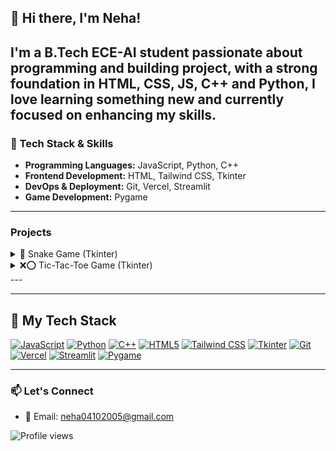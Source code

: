## 👋 Hi there, I'm Neha!

I'm a B.Tech ECE-AI student passionate about programming and building project, with a strong foundation in **HTML**, **CSS**, **JS**, **C++** and **Python**, I love learning something new and currently focused on enhancing my skills. 
---

### 🚀 Tech Stack & Skills
- **Programming Languages:** JavaScript, Python, C++
- **Frontend Development:** HTML, Tailwind CSS, Tkinter
- **DevOps & Deployment:** Git, Vercel, Streamlit
- **Game Development:** Pygame
---
### Projects
<details>
  <summary>🐍 Snake Game (Tkinter)</summary>

  - **Tech Stack**: Python, Tkinter
  - **Features**:
    - Collision detection
    - Scoring system
    - Modular gameplay logic
  - **Demo**: ![Snake Game Demo](link-to-your-screenshot-or-gif)
  - **Repo**: [View Code](https://github.com/NehaAhen25/Snake-Game)

</details>

<details>
  <summary>❌⭕ Tic-Tac-Toe Game (Tkinter)</summary>

  - **Tech Stack**: Python, Tkinter
  - **Features**:
    - Clean GUI design
    - Sound integration
    - Win/draw detection
  - **Demo**: ![Tic-Tac-Toe Demo](link-to-your-screenshot-or-gif)
  - **Repo**: [View Code](https://github.com/NehaAhen25/Tic-Tac-Toe)
</details>
---

---
## 🚀 My Tech Stack

[![JavaScript](https://img.shields.io/badge/JavaScript-F7DF1E?style=for-the-badge&logo=javascript&logoColor=black)](https://developer.mozilla.org/en-US/docs/Web/JavaScript)
[![Python](https://img.shields.io/badge/Python-3776AB?style=for-the-badge&logo=python&logoColor=yellow)](https://www.python.org/)
[![C++](https://img.shields.io/badge/C++-00599C?style=for-the-badge&logo=c%2B%2B&logoColor=white)](https://isocpp.org/)
[![HTML5](https://img.shields.io/badge/HTML5-E34F26?style=for-the-badge&logo=html5&logoColor=white)](https://developer.mozilla.org/en-US/docs/Web/HTML)
[![Tailwind CSS](https://img.shields.io/badge/TailwindCSS-38B2AC?style=for-the-badge&logo=tailwind-css&logoColor=white)](https://tailwindcss.com/)
[![Tkinter](https://img.shields.io/badge/Tkinter-FFB400?style=for-the-badge&logo=python&logoColor=white)](https://docs.python.org/3/library/tkinter.html)
[![Git](https://img.shields.io/badge/Git-F05032?style=for-the-badge&logo=git&logoColor=white)](https://git-scm.com/)
[![Vercel](https://img.shields.io/badge/Vercel-000000?style=for-the-badge&logo=vercel&logoColor=white)](https://vercel.com/)
[![Streamlit](https://img.shields.io/badge/Streamlit-FF4B4B?style=for-the-badge&logo=streamlit&logoColor=white)](https://streamlit.io/)
[![Pygame](https://img.shields.io/badge/Pygame-1E1E1E?style=for-the-badge&logo=python&logoColor=white)](https://www.pygame.org/)

---
### 📫 Let's Connect
- 📧 Email: neha04102005@gmail.com

![Profile views](https://komarev.com/ghpvc/?username=NehaAhen25&label=👀+Profile+Views&color=blueviolet&style=flat-square)




<!--
**NehaAhen25/NehaAhen25** is a ✨ _special_ ✨ repository because its `README.md` (this file) appears on your GitHub profile.

Here are some ideas to get you started:

- 🔭 I’m currently working on ...
- 🌱 I’m currently learning ...
- 👯 I’m looking to collaborate on ...
- 🤔 I’m looking for help with ...
- 💬 Ask me about ...
- 📫 How to reach me: ...
- 😄 Pronouns: ...
- ⚡ Fun fact: ...
-->
